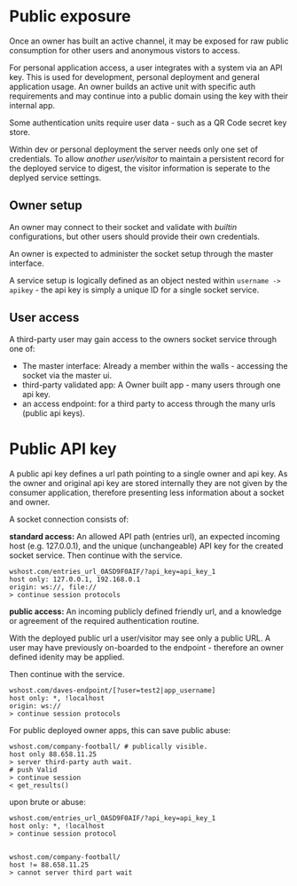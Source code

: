 # Public exposure

Once an owner has built an active channel, it may be exposed for raw public
consumption for other users and anonymous vistors to access.

For personal application access, a user integrates with a system via an API key.
This is used for development, personal deployment and general application usage.
An owner builds an active unit with specific auth requirements and may continue
into a public domain using the key with their internal app.

Some authentication units require user data - such as a QR Code secret key store.

Within dev or personal deployment the server needs only one set of credentials.
To allow _another user/visitor_ to maintain a persistent record for the deployed
service to digest, the visitor information is seperate to the deplyed service settings.


## Owner setup

An owner may connect to their socket and validate with _builtin_
configurations, but other users should provide their own credentials.

An owner is expected to administer the socket setup through the master interface.

A service setup is logically defined as an object nested within `username -> apikey` - the api key is simply a unique ID for a single socket service.


## User access

A third-party user may gain access to the owners socket service through one of:

+ The master interface: Already a member within the walls - accessing the socket
 via the master ui.
+ third-party validated app: A Owner built app - many users through one api key.
+ an access endpoint: for a third party to access through the many urls (public api keys).


# Public API key

A public api key defines a url path pointing to a single owner and api key.
As the owner and original api key are stored internally they are not given by
the consumer application, therefore presenting less information about a socket
and owner.

A socket connection consists of:

**standard access:** An allowed API path (entries url), an expected incoming host (e.g. 127.0.0.1), and the unique (unchangeable) API key for the created socket service. Then continue with the service.

    wshost.com/entries_url_0ASD9F0AIF/?api_key=api_key_1
    host only: 127.0.0.1, 192.168.0.1
    origin: ws://, file://
    > continue session protocols


**public access:** An incoming publicly defined friendly url, and a knowledge or agreement of the required authentication routine.

With the deployed public url a user/visitor may see only a public URL.
A user may have previously on-boarded to the endpoint - therefore an owner
defined idenity may be applied.

Then continue with the service.

    wshost.com/daves-endpoint/[?user=test2|app_username]
    host only: *, !localhost
    origin: ws://
    > continue session protocols

For public deployed owner apps, this can save public abuse:

    wshost.com/company-football/ # publically visible.
    host only 88.658.11.25
    > server third-party auth wait.
    # push Valid
    > continue session
    < get_results()


upon brute or abuse:

    wshost.com/entries_url_0ASD9F0AIF/?api_key=api_key_1
    host only: *, !localhost
    > continue session protocol


    wshost.com/company-football/
    host != 88.658.11.25
    > cannot server third part wait
